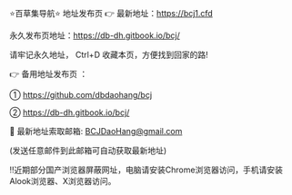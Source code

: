 ⭐️百草集导航⭐️ 地址发布页 👉 最新地址：https://bcj1.cfd

永久发布页地址：https://db-dh.gitbook.io/bcj/

请牢记永久地址， Ctrl+D 收藏本页，方便找到回家的路!

👉 备用地址发布页 ：

① https://github.com/dbdaohang/bcj

② https://db-dh.gitbook.io/bcj/

📧 最新地址索取邮箱: BCJDaoHang@gmail.com

(发送任意邮件到此邮箱可自动获取最新地址)

‼️近期部分国产浏览器屏蔽网址，电脑请安装Chrome浏览器访问，手机请安装Alook浏览器、X浏览器访问。

